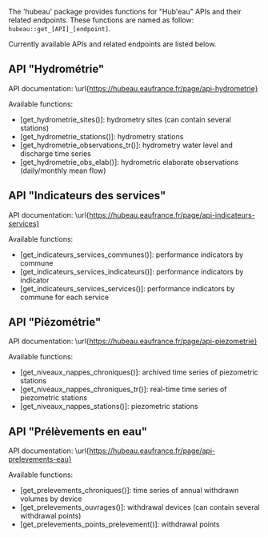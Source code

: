 The 'hubeau' package provides functions for "Hub'eau" APIs and their related endpoints.
These functions are named as follow: `hubeau::get_[API]_[endpoint]`.

Currently available APIs and related endpoints are listed below.

## API "Hydrométrie"

API documentation: \url{https://hubeau.eaufrance.fr/page/api-hydrometrie}

Available functions:

- [get_hydrometrie_sites()]: hydrometry sites (can contain several stations)
- [get_hydrometrie_stations()]: hydrometry stations
- [get_hydrometrie_observations_tr()]: hydrometry water level and discharge time series
- [get_hydrometrie_obs_elab()]: hydrometric elaborate observations (daily/monthly mean flow)

## API "Indicateurs des services"

API documentation: \url{https://hubeau.eaufrance.fr/page/api-indicateurs-services}

Available functions:

- [get_indicateurs_services_communes()]: performance indicators by commune
- [get_indicateurs_services_indicateurs()]: performance indicators by indicator
- [get_indicateurs_services_services()]: performance indicators by commune for each service

## API "Piézométrie"

API documentation: \url{https://hubeau.eaufrance.fr/page/api-piezometrie}

Available functions:

- [get_niveaux_nappes_chroniques()]: archived time series of piezometric stations
- [get_niveaux_nappes_chroniques_tr()]: real-time time series of piezometric stations
- [get_niveaux_nappes_stations()]: piezometric stations

## API "Prélèvements en eau"

API documentation: \url{https://hubeau.eaufrance.fr/page/api-prelevements-eau}

Available functions:

- [get_prelevements_chroniques()]: time series of annual withdrawn volumes by device
- [get_prelevements_ouvrages()]: withdrawal devices (can contain several withdrawal points)
- [get_prelevements_points_prelevement()]: withdrawal points
